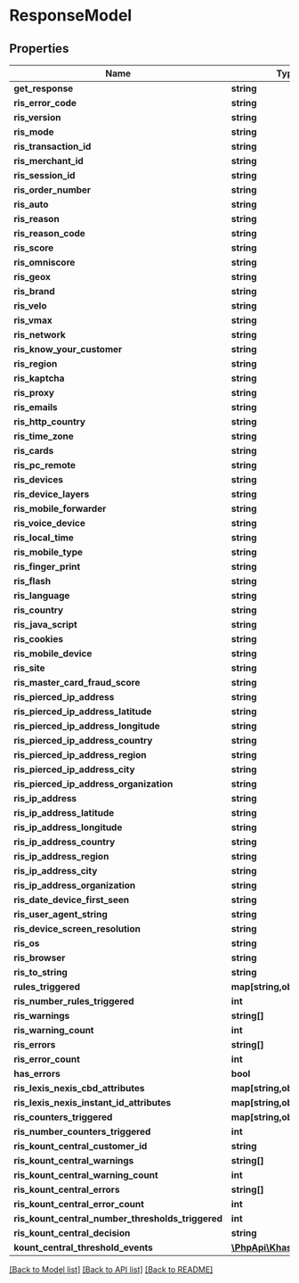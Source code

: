 # ResponseModel

## Properties
Name | Type | Description | Notes
------------ | ------------- | ------------- | -------------
**get_response** | **string** |  | [optional] 
**ris_error_code** | **string** |  | [optional] 
**ris_version** | **string** |  | [optional] 
**ris_mode** | **string** |  | [optional] 
**ris_transaction_id** | **string** |  | [optional] 
**ris_merchant_id** | **string** |  | [optional] 
**ris_session_id** | **string** |  | [optional] 
**ris_order_number** | **string** |  | [optional] 
**ris_auto** | **string** |  | [optional] 
**ris_reason** | **string** |  | [optional] 
**ris_reason_code** | **string** |  | [optional] 
**ris_score** | **string** |  | [optional] 
**ris_omniscore** | **string** |  | [optional] 
**ris_geox** | **string** |  | [optional] 
**ris_brand** | **string** |  | [optional] 
**ris_velo** | **string** |  | [optional] 
**ris_vmax** | **string** |  | [optional] 
**ris_network** | **string** |  | [optional] 
**ris_know_your_customer** | **string** |  | [optional] 
**ris_region** | **string** |  | [optional] 
**ris_kaptcha** | **string** |  | [optional] 
**ris_proxy** | **string** |  | [optional] 
**ris_emails** | **string** |  | [optional] 
**ris_http_country** | **string** |  | [optional] 
**ris_time_zone** | **string** |  | [optional] 
**ris_cards** | **string** |  | [optional] 
**ris_pc_remote** | **string** |  | [optional] 
**ris_devices** | **string** |  | [optional] 
**ris_device_layers** | **string** |  | [optional] 
**ris_mobile_forwarder** | **string** |  | [optional] 
**ris_voice_device** | **string** |  | [optional] 
**ris_local_time** | **string** |  | [optional] 
**ris_mobile_type** | **string** |  | [optional] 
**ris_finger_print** | **string** |  | [optional] 
**ris_flash** | **string** |  | [optional] 
**ris_language** | **string** |  | [optional] 
**ris_country** | **string** |  | [optional] 
**ris_java_script** | **string** |  | [optional] 
**ris_cookies** | **string** |  | [optional] 
**ris_mobile_device** | **string** |  | [optional] 
**ris_site** | **string** |  | [optional] 
**ris_master_card_fraud_score** | **string** |  | [optional] 
**ris_pierced_ip_address** | **string** |  | [optional] 
**ris_pierced_ip_address_latitude** | **string** |  | [optional] 
**ris_pierced_ip_address_longitude** | **string** |  | [optional] 
**ris_pierced_ip_address_country** | **string** |  | [optional] 
**ris_pierced_ip_address_region** | **string** |  | [optional] 
**ris_pierced_ip_address_city** | **string** |  | [optional] 
**ris_pierced_ip_address_organization** | **string** |  | [optional] 
**ris_ip_address** | **string** |  | [optional] 
**ris_ip_address_latitude** | **string** |  | [optional] 
**ris_ip_address_longitude** | **string** |  | [optional] 
**ris_ip_address_country** | **string** |  | [optional] 
**ris_ip_address_region** | **string** |  | [optional] 
**ris_ip_address_city** | **string** |  | [optional] 
**ris_ip_address_organization** | **string** |  | [optional] 
**ris_date_device_first_seen** | **string** |  | [optional] 
**ris_user_agent_string** | **string** |  | [optional] 
**ris_device_screen_resolution** | **string** |  | [optional] 
**ris_os** | **string** |  | [optional] 
**ris_browser** | **string** |  | [optional] 
**ris_to_string** | **string** |  | [optional] 
**rules_triggered** | **map[string,object]** |  | [optional] 
**ris_number_rules_triggered** | **int** |  | [optional] 
**ris_warnings** | **string[]** |  | [optional] 
**ris_warning_count** | **int** |  | [optional] 
**ris_errors** | **string[]** |  | [optional] 
**ris_error_count** | **int** |  | [optional] 
**has_errors** | **bool** |  | [optional] 
**ris_lexis_nexis_cbd_attributes** | **map[string,object]** |  | [optional] 
**ris_lexis_nexis_instant_id_attributes** | **map[string,object]** |  | [optional] 
**ris_counters_triggered** | **map[string,object]** |  | [optional] 
**ris_number_counters_triggered** | **int** |  | [optional] 
**ris_kount_central_customer_id** | **string** |  | [optional] 
**ris_kount_central_warnings** | **string[]** |  | [optional] 
**ris_kount_central_warning_count** | **int** |  | [optional] 
**ris_kount_central_errors** | **string[]** |  | [optional] 
**ris_kount_central_error_count** | **int** |  | [optional] 
**ris_kount_central_number_thresholds_triggered** | **int** |  | [optional] 
**ris_kount_central_decision** | **string** |  | [optional] 
**kount_central_threshold_events** | [**\PhpApi\Khash\KcEvent[]**](KcEvent.md) |  | [optional] 

[[Back to Model list]](../README.md#documentation-for-models) [[Back to API list]](../README.md#documentation-for-api-endpoints) [[Back to README]](../README.md)


